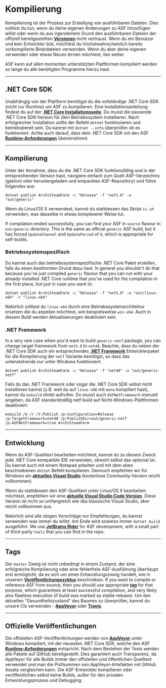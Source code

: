 # Kompilierung

Kompilierung ist der Prozess zur Erstellung von ausführbaren Dateien. Dies solltest du tun, wenn du deine eigenen &Auml;nderungen zu ASF hinzufügen willst oder wenn du aus irgendeinem Grund den ausf&uuml;hrbaren Dateien der offiziell bereitgestellten **[Versionen](https://github.com/JustArchiNET/ArchiSteamFarm/releases)** nicht vertraust. Wenn du ein Benutzer und kein Entwickler bist, möchtest du höchstwahrscheinlich bereits vorkompilierte Binärdateien verwenden. Wenn du aber deine eigenen verwenden oder etwas Neues lernen möchtest, lies weiter.

ASF kann auf allen momentan unterstützten Plattformen kompiliert werden so lange du alle benötigten Programme hierzu hast.

* * *

## .NET Core SDK

Unabhängig von der Plattform benötigst du die vollständige .NET Core SDK (nicht nur Runtime) um ASF zu kompilieren. Eine Installationsanleitung findest du auf der **[.NET Core Installationsseite](https://dotnet.microsoft.com/download)**. Du musst die passende .NET Core SDK-Version für dein Betriebssystem installieren. Nach erfolgreicher Installation sollte der Befehl `dotnet` funktionieren und betriebsbereit sein. Du kannst mit `dotnet --info` überprüfen ob es funktioniert. Achte auch darauf, dass dein .NET Core SDK mit den ASF **[Runtime-Anforderungen](https://github.com/JustArchiNET/ArchiSteamFarm/wiki/Compatibility-de-DE#runtime-anforderungen)** übereinstimmt.

* * *

## Kompilierung

Unter der Annahme, dass du die .NET Core SDK funktionsfähig und in der entsprechenden Version hast, navigiere einfach zum Quell-ASF-Verzeichnis (geklont oder heruntergeladen und entpacktes ASF-Repository) und führe folgendes aus:

```shell
dotnet publish ArchiSteamFarm -c "Release" -f "net5.0" -o "out/generic"
```

Wenn du Linux/OS X verwendest, kannst du stattdessen das Skript `cc.sh` verwenden, was dasselbe in etwas komplexerer Weise tut.

If compilation ended successfully, you can find your ASF in `source` flavour in `out/generic` directory. This is the same as official `generic` ASF build, but it has forced `UpdateChannel` and `UpdatePeriod` of `0`, which is appropriate for self-builds.

### Betriebssystemspezifisch

Du kannst auch das betriebssystemspezifische .NET Core Paket erstellen, falls du einen bestimmten Grund dazu hast. In general you shouldn't do that because you've just compiled `generic` flavour that you can run with your already-installed .NET Core runtime that you've used for the compilation in the first place, but just in case you want to:

```shell
dotnet publish ArchiSteamFarm -c "Release" -f "net5.0" -o "out/linux-x64" -r "linux-x64"
```

Natürlich solltest du `linux-x64` durch eine Betriebssystemarchitektur ersetzen die du anpeilen möchtest, wie beispielsweise `win-x64`. Auch in diesem Build werden Aktualisierungen deaktiviert sein.

### .NET Framework

In a very rare case when you'd want to build `generic-netf` package, you can change target framework from `net5.0` to `net48`. Beachte, dass du neben der .NET Core SDK auch ein entsprechendes **[.NET Framework](https://dotnet.microsoft.com/download/visual-studio-sdks)** Entwicklerpaket für die Kompilierung der `netf` Variante benötigst, so dass das untenstehende nur unter Windows funktioniert:

```shell
dotnet publish ArchiSteamFarm -c "Release" -f "net48" -o "out/generic-netf"
```

Falls du das .NET Framework oder sogar die .NET Core SDK selbst nicht installieren kannst (z.B. weil du auf `linux-x86` mit `mono` kompiliert hast), kannst du `msbuild` direkt aufrufen. Du musst auch `ASFNetFramework` manuell angeben, da ASF standardmäßig netf build auf Nicht-Windows-Plattformen deaktiviert:

```shell
msbuild /m /r /t:Publish /p:Configuration=Release /p:TargetFramework=net48 /p:PublishDir=out/generic-netf /p:ASFNetFramework=true ArchiSteamFarm
```

* * *

## Entwicklung

Wenn du ASF-Quelltext bearbeiten möchtest, kannst du zu diesem Zweck jede .NET Core kompatible IDE verwenden, obwohl selbst das optional ist. Du kannst auch mit einem Notepad arbeiten und mit dem oben beschriebenen `dotnet` Befehl kompilieren. Dennoch empfehlen wir für Windows ein **[aktuelles Visual Studio](https://visualstudio.microsoft.com/downloads)** (kostenlose Community-Version reicht vollkommen).

Wenn du stattdessen den ASF-Quelltext unter Linux/OS X bearbeiten möchtest, empfehlen wir eine **[aktuelle Visual Studio Code Version](https://code.visualstudio.com/download)**. Diese Version ist nicht so umfangreich wie das klassische Visual Studio, aber reicht vollkommen aus.

Natürlich sind alle obigen Vorschläge nur Empfehlungen, du kannst verwenden was immer du willst. Am Ende wird sowieso immer `dotnet build` ausgeführt. We use **[JetBrains Rider](https://www.jetbrains.com/rider)** for ASF development, with a small part of third-party `tools` that you can find in the repo.

* * *

## Tags

Der `master` Zweig ist nicht unbedingt in einem Zustand, der eine erfolgreiche Kompilierung oder eine fehlerfreie ASF-Ausführung überhaupt erst ermöglicht, da es sich um einen Entwicklungszweig handelt, wie in unserem **[Veröffentlichungszyklus](https://github.com/JustArchiNET/ArchiSteamFarm/wiki/Release-cycle-de-DE)** beschrieben. If you want to compile or reference ASF from source, then you should use appropriate **[tag](https://github.com/JustArchiNET/ArchiSteamFarm/tags)** for that purpose, which guarantees at least successful compilation, and very likely also flawless execution (if build was marked as stable release). Um den aktuellen "Gesundheitszustand" des Baumes zu überprüfen, kannst du unsere CIs verwenden - **[AppVeyor](https://ci.appveyor.com/project/JustArchi/ArchiSteamFarm)** oder **[Travis](https://travis-ci.com/JustArchiNET/ArchiSteamFarm)**.

* * *

## Offizielle Veröffentlichungen

Die offiziellen ASF-Veröffentlichungen werden von **[AppVeyor](https://ci.appveyor.com/project/JustArchi/ArchiSteamFarm)** unter Windows kompiliert, mit der neuesten .NET Core SDK, welche den ASF **[Runtime-Anforderungen](https://github.com/JustArchiNET/ArchiSteamFarm/wiki/Compatibility-de-DE#runtime-anforderungen)** entspricht. Nach dem Bestehen der Tests werden alle Pakete auf GitHub bereitgestellt. Dies garantiert auch Transparenz, da AppVeyor für alle Builds immer den offiziellen und öffentlichen Quelltext verwendet und man die Prüfsummen von AppVeyor-Artefakten mit GitHub Assets vergleichen kann. Die ASF-Entwickler kompilieren oder veröffentlichen selbst keine Builds, außer für den privaten Entwicklungsprozess und Debugging.